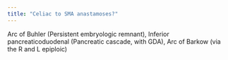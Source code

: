 ```yaml
---
title: "Celiac to SMA anastamoses?"
---
```

Arc of Buhler (Persistent embryologic remnant), Inferior pancreaticoduodenal (Pancreatic cascade, with GDA), Arc of Barkow (via the R and L epiploic)

